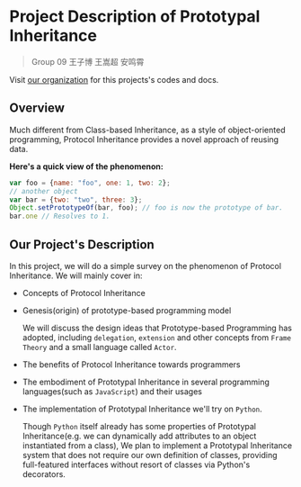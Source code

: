 # Project Description of Prototypal Inheritance 
>Group 09 王子博 王嵩超 安鸣霄

Visit [our organization](https://github.com/compiler-teamwork-group09) for this projects's codes and docs.

## Overview

Much different from Class-based Inheritance, as a style of object-oriented programming, Protocol Inheritance provides a novel approach of reusing data.

**Here's a quick view of the phenomenon:**

```javascript
var foo = {name: "foo", one: 1, two: 2};
// another object
var bar = {two: "two", three: 3};
Object.setPrototypeOf(bar, foo); // foo is now the prototype of bar.
bar.one // Resolves to 1.
```
## Our Project's Description

In this project, we will do a simple survey on the phenomenon of Protocol Inheritance. We will mainly cover in:
- Concepts of Protocol Inheritance
- Genesis(origin) of prototype-based programming model

  We will discuss the design ideas that Prototype-based Programming has adopted, including `delegation`, `extension` and other concepts from `Frame Theory` and a small language called `Actor`.
- The benefits of Protocol Inheritance towards programmers
- The embodiment of Prototypal Inheritance in several programming languages(such as `JavaScript`) and their usages
- The implementation of Prototypal Inheritance we'll try on `Python`.

  Though `Python` itself already has some properties of Prototypal Inheritance(e.g. we can dynamically add attributes to an object instantiated from a class), We plan to implement a Prototypal Inheritance system that does not require our own definition of classes, providing full-featured interfaces without resort of classes via Python's decorators.